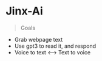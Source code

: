 # Jinx-Ai
> Goals
* Grab webpage text
* Use gpt3 to read it, and respond
* Voice to text <--> Text to voice
